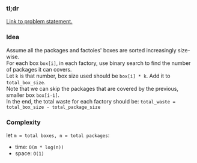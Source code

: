 ### tl;dr

[Link to problem statement.](https://leetcode.com/problems/minimum-space-wasted-from-packaging)


### Idea

Assume all the packages and factoies' boxes are sorted increasingly size-wise.  
For each box `box[i]`, in each factory, use binary search to find the number of packages it can covers.  
Let `k` is that number, box size used should be `box[i] * k`. Add it to `total_box_size`.  
Note that we can skip the packages that are covered by the previous, smaller box `box[i-1]`.  
In the end, the total waste for each factory should be: `total_waste = total_box_size - total_package_size`

### Complexity

let `m = total boxes, n = total packages`:
- time: `O(m * log(n))`
- space: `O(1)`
